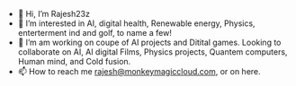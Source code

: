 - 👋 Hi, I’m Rajesh23z
- 👀 I’m interested in AI, digital health, Renewable energy, Physics, enterterment ind and golf, to name a few!
- 💞️ I’m am working on coupe of AI projects and Ditital games. Looking to collaborate on AI, AI digital Films, Physics projects, Quantem computers, Human mind, and Cold fusion.
- 📫 How to reach me rajesh@monkeymagiccloud.com, or on here.

<!---
RajeshOm/RajeshOm is a ✨ special ✨ repository because its `README.md` (this file) appears on your GitHub profile.
You can click the Preview link to take a look at your changes.
--->
